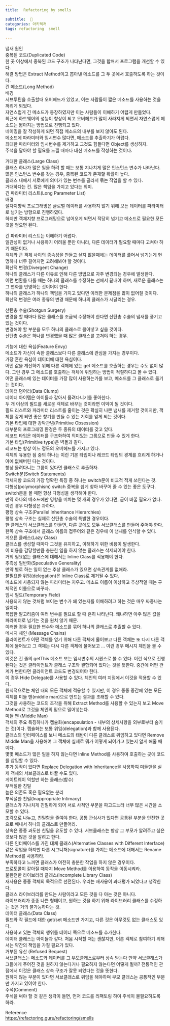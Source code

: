 ```yaml
---
title:  Refactoring by smells

subtitle:  💩
categories: 아키텍처 
tags: refactoring  smell
 
---
```


  
냄새 원인  
중복된 코드(Duplicated Code)  
한 곳 이상에서 중복된 코드 구조가 나타난다면, 그것을 합쳐서 프로그램을 개선할 수 있다.  
해결 방법은 Extract Method이고 뽑아낸 메소드를 그 두 곳에서 호출하도록 하는 것이다.  
긴 메소드(Long Method)  
배경  
서브루틴을 호출할때 오버헤드가 있었고, 이는 사람들이 짧은 메소드를 사용하는 것을 꺼리게 되었다.  
자연스럽게 긴 메소드가 등장하였지만 이는 사람들이 이해하기 어렵게 만들었다.  
최근에 하드웨어의 성능이 향상이 되고 오버헤드가 많이 사라지게 되면서 자연스럽게 메소드는 짧아지는 방법으로 진행되고 있다.  
네이밍을 잘 작성하게 되면 직접 메소드의 내부를 보지 않아도 된다.  
메소드에 파라미터와 임시변수 많다면, 메소드를 추출하기가 어렵다.  
최대한 파라미터와 임시변수를 제거하고 그것도 힘들다면 Object를 생성하자.  
주석을 달아야 할 필요를 느낄 때마다 대신 메소드를 작성하는 것이다.  
  
거대한 클래스(Large Class)  
클래스 하나가 많은 일을 하려 할 때는 보통 지나치게 많은 인스턴스 변수가 나타난다.  
많은 인스턴스 변수를 갖는 경우, 중복된 코드가 존재할 확률이 높다.  
클래스 내에서 서로에게 의미가 있는 변수를 골라서 묶는 작업을 할 수 있다.  
거대하다는 건. 많은 책임을 가지고 있다는 의미.  
긴 파라미터 리스트(Long Parameter List)  
배경  
절차지향적 프로그래밍은 글로벌 데이터를 사용하지 않기 위해 모든 데이터를 파라미터로 넘기는 방향으로 진행하였다.  
하지만 객체지향 프로그래밍으로 넘어오게 되면서 적당히 넘기고 메소드로 필요한 모든 것을 얻으면 된다.  
  
긴 파라미터 리스트는 이해하기 어렵다.  
일관성이 없거나 사용하기 어려울 뿐만 아니라, 다른 데이터가 필요할 때마다 고쳐야 하기 때문이다.  
객체와 큰 객체 사이의 종속성을 만들고 싶지 않을때에는 데이터를 풀어서 넘기는게 현명하나 너무 길어지면 고려해봐야 할 것이다.  
확산적 변경(Divergent Change)  
하나의 클래스가 다른 이유로 인해 다른 방법으로 자주 변경되는 경우에 발생한다.  
이런 변환를 다룰 때는 하나의 클래스를 수정하는 선에서 끝내야 하며, 새로운 클래스는 그 변화를 반영하는 것이어야 한다.  
하나의 클래스가 하나의 책임을 가지고 있다면 이러한 문제점을 많이 없어질 것이다.  
확산적 변경은 여러 종류의 변경 때문에 하나의 클래스가 시달리는 경우.  
  
산탄총 수술(Shotgun Surgery)  
변경을 할 때마다 많은 클래스를 조금씩 수정해야 한다면 산탄총 수술의 냄새를 풍기고 있는 것이다.  
변경해야 할 부분을 모두 하나의 클래스로 몰아넣고 싶을 것이다.  
산탄총 수술은 하나를 변경했을 때 많은 클래스를 고쳐야 하는 경우.  
  
기능에 대한 욕심(Feature Envy)  
메소드가 자신이 속한 클래스보다 다른 클래스에 관심을 가지는 경우이다.  
가장 흔한 욕심이 데이터에 대한 욕심이다.  
어떤 값을 계산하기 위해 다른 객체에 있는 get 메소드를 호출하는 경우는 수도 없이 많다. 그런 경우 그 메소드를 호출하는 객체에 위임하는 방법이 적절하다고 볼 수 있다.  
어떤 클래스에 있는 데이터를 가장 많이 사용하는가를 보고, 메소드를 그 클래스로 옮기는 것이다.  
데이터 덩어리(Data Clump)  
데이터 아이템은 아이들과 같아서 몰려다니기를 좋아한다.  
두 개 이상의 필드를 새로운 객체로 바꾸는 것이라면 이익이 될 것이다.  
필드 리스트와 파라미터 리스트를 줄이는 것은 확실히 나쁜 냄새를 제거할 것이지만, 객체를 갖게 되면 좋은 향기를 만들 수 있는 기회를 얻게 되는 것이다.  
기본 타입에 대한 강박관념(Primitive Obsession)  
대부분의 프로그래밍 환경은 두 종류의 데이터를 갖고 있다.  
레코드 타입은 데이터를 구조화하여 의미있는 그룹으로 만들 수 있게 한다.  
기본 타입(Primitive type)은 벽돌과 같다.  
레코드는 항상 어느 정도의 오버헤드를 가지고 있다.  
객체의 유용한 점 중의 하나는 이런 기본 타입이나 레코드 타입의 경계를 흐리게 하거나 아예 없애버린 다는 것이다.  
항상 몰려다니는 그룹이 있다면 클래스로 추출하자.  
Switch문(Switch Statements)  
객체지향 코드의 가장 명확한 특징 중 하나는 switch문이 비교적 적게 쓰인다는 것.  
다형성(polymorphism) switch 중복을 쉽게 찾아 바꾸어 줄 수 있는 좋은 도구다.  
switch문을 볼 때면 항상 다형성을 생각해야 한다.  
만약 하나의 메소드에만 영향을 미치는 몇 개의 경우가 있다면, 굳이 바꿀 필요가 없다. 이런 경우 다형성은 과하다.  
평행 상속 구조(Parallel Inheritance Hierarchies)  
평행 상속 구조는 실제로 산탄총 수술의 특별한 경우이다.  
한 클래스의 서브클래스를 만들면, 다른 곳에도 모두 서브클래스를 만들어 주어야 한다.  
한쪽 상속 구조에서 클래스 이름의 접두어와 같은 경우에 이 냄새를 인식할 수 있다.  
게으른 클래스(Lazy Class)  
클래스를 생성할 때마다 그것을 유지하고, 이해하기 위한 비용이 발생한다.  
이 비용을 감당할만큼 충분한 일을 하지 않는 클래스는 삭제되어야 한다.  
거의 필요없는 클래스에 대해서는 Inline Class를 적용해야 한다.  
추측성 일반화(Speculative Generality)  
만약 별로 하는 일이 없는 추상 클래스가 있으면 상속관계를 없애라.  
불필요한 위임(delegation)은 Inline Class로 제거될 수 있다.  
메소드에 사용되지 않는 파라미터는 지우고. 메소드 이름이 이상하고 추상적일 때는 구체적인 이름으로 바꾸자.  
임시 필드(Temporary Field)  
사용되지 않는 것처럼 보이는 변수가 왜 있는지를 이해하려고 하는 것은 매우 짜증나는 일이다.  
복잡한 알고리즘이 여러 변수를 필요로 할 때 흔히 나타난다. 왜냐하면 아주 많은 값을 파라미터로 넘기는 것을 원치 않기 때문.  
이러한 경우 필요한 변수와 메소드를 묶어 하나의 클래스로 추출할 수 있다.  
메시지 체인 (Message Chains)  
클라이언트가 어떤 객체를 얻기 위해 다른 객체에 물어보고 다른 객체는 또 다시 다른 객체에 물어보고 그 객체는 다시 다른 객체에 물어보고 … 이런 경우 메시지 체인을 볼 수 있다.  
이것은 긴 줄의 getThis 메소드 또는 임시변수의 시퀀스로 볼 수 있다. 이런 식으로 진행된다는 것은 클라이언트가 클래스 구조와 결합되어 있다는 것을 뜻한다. 중간에 어떤 관계가 변한다면 클라이언트 코드도 변경되어야 한다.  
이 경우 Hide Delegate를 사용할 수 있다. 체인의 여러 지점에서 이것을 적용할 수 있다.  
원칙적으로는 체인 내의 모든 객체에 적용할 수 있지만, 이 경우 종종 중간에 있는 모든 객체를 미들 맨(middle man)으로 만드는 결과를 초래할 수 있다.  
그것을 사용하는 코드의 조각을 취해 Extract Method를 사용할 수 있는지 보고 Move Method로 그것을 체인의 밑으로 밀어넣는다.  
미들 맨 (Middle Man)  
객체의 주요 특징하나가 캡슐화(encapsulation - 내부의 상세사항을 외부로부터 숨기는 것)이다. 캡슐화는 보통 위임(delegation)과 함께 사용된다.  
클래스의 인터페이스를 보니 메소드의 태반이 다른 클래스로 위임하고 있다면 Remove Middle Man을 사용해여 그 객체에 실제로 뭐가 어떻게 되어가고 있는지 알게 해줄 때이다.  
몇몇 메소드가 많은 일을 하지 않는다면 Inline Method를 사용하여 호출하는 곳에 코드를 삽입할 수 있다.  
추가 동작이 있다면 Replace Delegation with Inheritance을 사용하여 미들맨을 실제 객체의 서브클래스로 바꿀 수도 있다.  
게이트웨이 역할만 하는 클래스(함수)  
부적절한 친밀  
높은 의존도 혹은 필요없는 분리  
부적절한 친밀(Inappropriate Intimacy)  
클래스가 지나치게 친밀하게 되어 서로 사적인 부분을 파고드느라 너무 많은 시간을 소모할 수 있다.  
조각으로 나누고, 친밀함을 줄여야 한다. 공통 관심사가 있다면 공통된 부분을 안전한 곳으로 빼내서 하나의 클래스로 만들어라.  
상속은 종종 과도한 친밀을 유도할 수 있다. 서브클래스는 항상 그 부모가 알려주고 싶은 것보다 많은 것을 알려고 한다.  
다른 인터페이스를 가진 대체 클래스(Alternative Classes with Different Interface)  
같은 작업을 하지만 다른 시그니처(signature)를 가지는 메소드에 대해서는 Rename Method를 사용하라.  
부족하다고 느끼면 클래스가 여전히 충분한 작업을 하지 않은 경우이다.  
프로토콜이 같아질 때까지 Move Method를 이용하여 동작을 이동시켜라.  
불완전한 라이브러리 클래스(Incomplete Library Class)  
재사용은 종종 객체의 목적으로 선전된다. 우리는 재사용이 과대평가 되었다고 생각한다.  
클래스 라이브러리를 만드는 사람이라고 모든 것을 다 아는 것은 아니다.  
라이브러리가 종종 나쁜 형태이고, 원하는 것을 하기 위해 라이브러리 클래스를 수정하는 것은 거의 불가능하다는 것.  
데이터 클래스(Data Class)  
필드와 각 필드에 대한 get/set 메소드만 가지고, 다른 것은 아무것도 없는 클래스도 있다.  
사용하고 있는 객체의 행위를 데이터 쪽으로 메소드를 추가한다.  
데이터 클래스는 아이들과 같다. 처음 시작할 때는 괜찮지만, 어른 객체로 참여하기 위해서는 약간의 책임을 가질 필요가 있다.  
거부된 유산 (Refused Bequest)  
서브클래스는 메소드와 데이터를 그 부모클래스로부터 상속 받는다 만약 서브클래스가 그들에게 주어진 것을 원하지 않는다거나 필요하지 않는다면 어떻게 될까? 전통적인 관점에서 이것은 클래스 상속 구조가 잘못 되었다는 것을 뜻한다.  
원하지 않는 부분이 있다면 서브클래스로 위임을 해야하며 부모 클래스는 공통적인 부분만 가지고 있어야 한다.  
주석(Comment)  
주석을 써야 할 것 같은 생각이 들면, 먼저 코드를 리팩토링 하여 주석이 불필요하도록 하라.  
  
Reference  
https://refactoring.guru/refactoring/smells  
